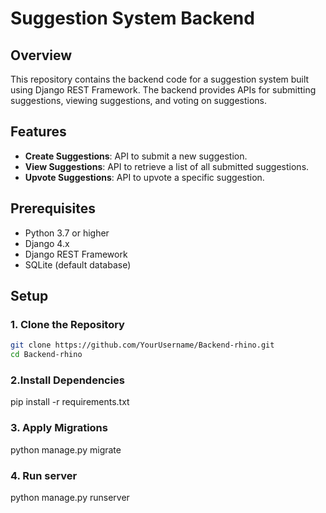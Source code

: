 # Suggestion System Backend

## Overview

This repository contains the backend code for a suggestion system built using Django REST Framework. The backend provides APIs for submitting suggestions, viewing suggestions, and voting on suggestions.

## Features

- **Create Suggestions**: API to submit a new suggestion.
- **View Suggestions**: API to retrieve a list of all submitted suggestions.
- **Upvote Suggestions**: API to upvote a specific suggestion.

## Prerequisites

- Python 3.7 or higher
- Django 4.x
- Django REST Framework
- SQLite (default database)

## Setup

### 1. Clone the Repository

```bash
git clone https://github.com/YourUsername/Backend-rhino.git
cd Backend-rhino
```
### 2.Install Dependencies
pip install -r requirements.txt

### 3. Apply Migrations
python manage.py migrate

### 4. Run server 
python manage.py runserver


